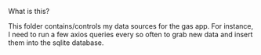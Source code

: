 What is this?

This folder contains/controls my data sources for the gas app. For instance, I need to run a few axios queries every so often to grab new data and insert them into the sqlite database.